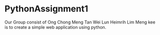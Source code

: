 # PythonAssignment1
Our Group consist of
Ong Chong Meng
Tan Wei Lun
Heimrih Lim Meng kee
is to create a simple web application using python.
